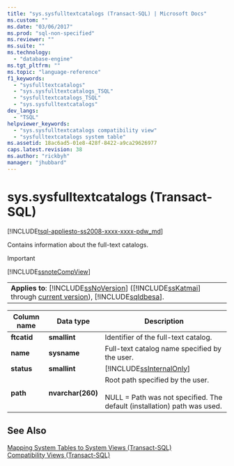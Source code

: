 ```yaml
---
title: "sys.sysfulltextcatalogs (Transact-SQL) | Microsoft Docs"
ms.custom: ""
ms.date: "03/06/2017"
ms.prod: "sql-non-specified"
ms.reviewer: ""
ms.suite: ""
ms.technology: 
  - "database-engine"
ms.tgt_pltfrm: ""
ms.topic: "language-reference"
f1_keywords: 
  - "sysfulltextcatalogs"
  - "sys.sysfulltextcatalogs_TSQL"
  - "sysfulltextcatalogs_TSQL"
  - "sys.sysfulltextcatalogs"
dev_langs: 
  - "TSQL"
helpviewer_keywords: 
  - "sys.sysfulltextcatalogs compatibility view"
  - "sysfulltextcatalogs system table"
ms.assetid: 18ac6ad5-01e8-428f-8422-a9ca29626977
caps.latest.revision: 38
ms.author: "rickbyh"
manager: "jhubbard"
---
```

# sys.sysfulltextcatalogs (Transact-SQL)
[!INCLUDE[tsql-appliesto-ss2008-xxxx-xxxx-pdw_md](../../relational-databases/system-catalog-views/includes/tsql-appliesto-ss2008-xxxx-xxxx-pdw-md.md)]

  Contains information about the full-text catalogs.  
  
> [!IMPORTANT]  
>  [!INCLUDE[ssnoteCompView](../../relational-databases/system-compatibility-views/includes/ssnotecompview-md.md)]  
  
||  
|-|  
|**Applies to**: [!INCLUDE[ssNoVersion](../../advanced-analytics/r-services/includes/ssnoversion-md.md)] ([!INCLUDE[ssKatmai](../../analysis-services/data-mining/includes/sskatmai-md.md)] through [current version](http://go.microsoft.com/fwlink/p/?LinkId=299658)), [!INCLUDE[sqldbesa](../../database-engine/configure/windows/includes/sqldbesa-md.md)].|  
  
|Column name|Data type|Description|  
|-----------------|---------------|-----------------|  
|**ftcatid**|**smallint**|Identifier of the full-text catalog.|  
|**name**|**sysname**|Full-text catalog name specified by the user.|  
|**status**|**smallint**|[!INCLUDE[ssInternalOnly](../../integration-services/data-flow/transformations/includes/ssinternalonly-md.md)]|  
|**path**|**nvarchar(260)**|Root path specified by the user.<br /><br /> NULL = Path was not specified. The default (installation) path was used.|  
  
## See Also  
 [Mapping System Tables to System Views &#40;Transact-SQL&#41;](../../relational-databases/system-tables/mapping-system-tables-to-system-views-transact-sql.md)   
 [Compatibility Views &#40;Transact-SQL&#41;](../Topic/Compatibility%20Views%20\(Transact-SQL\).md)  
  
  
